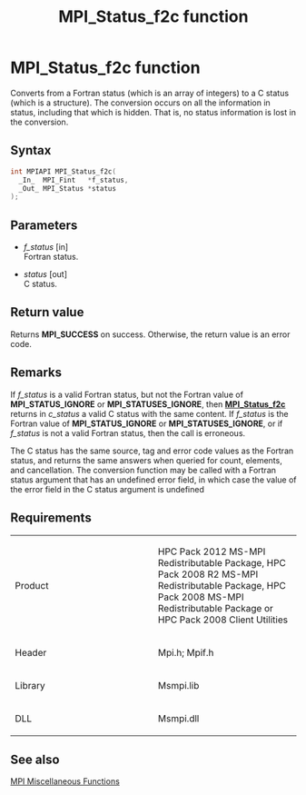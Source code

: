 ﻿---
title: MPI_Status_f2c function
TOCTitle: MPI_Status_f2c function
ms:assetid: 427308ed-2fb0-411e-bab5-d3e78ad35dcd
ms:mtpsurl: https://msdn.microsoft.com/en-us/library/Dn473477(v=VS.85)
ms:contentKeyID: 59361012
ms.date: 03/28/2018
mtps_version: v=VS.85
f1_keywords:
- mpi/MPI_Status_f2c
- MPI_Status_f2c
- mpif/MPI_Status_f2c
dev_langs:
- C++
- C
---

# MPI\_Status\_f2c function

Converts from a Fortran status (which is an array of integers) to a C status (which is a structure). The conversion occurs on all the information in status, including that which is hidden. That is, no status information is lost in the conversion.

## Syntax

``` c++
int MPIAPI MPI_Status_f2c(
  _In_  MPI_Fint   *f_status,
  _Out_ MPI_Status *status
);
```

## Parameters

  - *f\_status* \[in\]  
    Fortran status.

  - *status* \[out\]  
    C status.

## Return value

Returns **MPI\_SUCCESS** on success. Otherwise, the return value is an error code.

## Remarks

If *f\_status* is a valid Fortran status, but not the Fortran value of **MPI\_STATUS\_IGNORE** or **MPI\_STATUSES\_IGNORE**, then [**MPI\_Status\_f2c**](mpi-status-f2c-function.md) returns in *c\_status* a valid C status with the same content. If *f\_status* is the Fortran value of **MPI\_STATUS\_IGNORE** or **MPI\_STATUSES\_IGNORE**, or if *f\_status* is not a valid Fortran status, then the call is erroneous.

The C status has the same source, tag and error code values as the Fortran status, and returns the same answers when queried for count, elements, and cancellation. The conversion function may be called with a Fortran status argument that has an undefined error field, in which case the value of the error field in the C status argument is undefined

## Requirements

<table>
<colgroup>
<col style="width: 50%" />
<col style="width: 50%" />
</colgroup>
<tbody>
<tr class="odd">
<td><p>Product</p></td>
<td><p>HPC Pack 2012 MS-MPI Redistributable Package, HPC Pack 2008 R2 MS-MPI Redistributable Package, HPC Pack 2008 MS-MPI Redistributable Package or HPC Pack 2008 Client Utilities</p></td>
</tr>
<tr class="even">
<td><p>Header</p></td>
<td>Mpi.h;
Mpif.h</td>
</tr>
<tr class="odd">
<td><p>Library</p></td>
<td>Msmpi.lib</td>
</tr>
<tr class="even">
<td><p>DLL</p></td>
<td>Msmpi.dll</td>
</tr>
</tbody>
</table>


## See also

[MPI Miscellaneous Functions](mpi-miscellaneous-functions.md)

